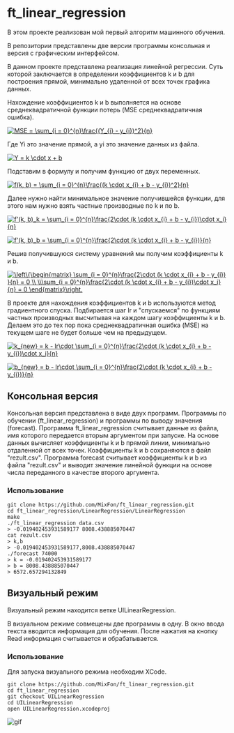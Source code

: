 # ft_linear_regression
В этом проекте реализован мой первый алгоритм машинного обучения. 

В репозитории представлены две версии программы консольная и версия с графическим интерфейсом.

В данном проекте представлена реализация линейной регрессии. Суть которой заключается в определении коэффициентов k и b для построения прямой, минимально удаленной от всех точек графика данных.

Нахождение коэффициентов k и b выполняется на основе среднеквадратичной функции потерь (MSE среднеквадратичная ошибка).

<a href="https://www.codecogs.com/eqnedit.php?latex=MSE&space;=&space;\sum_{i&space;=&space;0}^{n}\frac{(Y_{i}&space;-&space;y_{i})^2}{n}" target="_blank"><img src="https://latex.codecogs.com/gif.latex?MSE&space;=&space;\sum_{i&space;=&space;0}^{n}\frac{(Y_{i}&space;-&space;y_{i})^2}{n}" title="MSE = \sum_{i = 0}^{n}\frac{(Y_{i} - y_{i})^2}{n}" /></a>

Где Yi это значение прямой, а yi это значение данных из файла. 

<a href="https://www.codecogs.com/eqnedit.php?latex=Y&space;=&space;k&space;\cdot&space;x&space;&plus;&space;b" target="_blank"><img src="https://latex.codecogs.com/gif.latex?Y&space;=&space;k&space;\cdot&space;x&space;&plus;&space;b" title="Y = k \cdot x + b" /></a>

Подставим в формулу и получим функцию от двух переменных.

<a href="https://www.codecogs.com/eqnedit.php?latex=f(k,&space;b)&space;=&space;\sum_{i&space;=&space;0}^{n}\frac{(k&space;\cdot&space;x_{i}&space;&plus;&space;b&space;-&space;y_{i})^2}{n}" target="_blank"><img src="https://latex.codecogs.com/gif.latex?f(k,&space;b)&space;=&space;\sum_{i&space;=&space;0}^{n}\frac{(k&space;\cdot&space;x_{i}&space;&plus;&space;b&space;-&space;y_{i})^2}{n}" title="f(k, b) = \sum_{i = 0}^{n}\frac{(k \cdot x_{i} + b - y_{i})^2}{n}" /></a>

Далее нужно найти минимальное значение получившейся функции, для этого нам нужно взять частные производные по k и по b.

<a href="https://www.codecogs.com/eqnedit.php?latex=f'(k,&space;b)_k&space;=&space;\sum_{i&space;=&space;0}^{n}\frac{2\cdot&space;(k&space;\cdot&space;x_{i}&space;&plus;&space;b&space;-&space;y_{i})\cdot&space;x_i}{n}" target="_blank"><img src="https://latex.codecogs.com/gif.latex?f'(k,&space;b)_k&space;=&space;\sum_{i&space;=&space;0}^{n}\frac{2\cdot&space;(k&space;\cdot&space;x_{i}&space;&plus;&space;b&space;-&space;y_{i})\cdot&space;x_i}{n}" title="f'(k, b)_k = \sum_{i = 0}^{n}\frac{2\cdot (k \cdot x_{i} + b - y_{i})\cdot x_i}{n}" /></a>

<a href="https://www.codecogs.com/eqnedit.php?latex=f'(k,&space;b)_b&space;=&space;\sum_{i&space;=&space;0}^{n}\frac{2\cdot&space;(k&space;\cdot&space;x_{i}&space;&plus;&space;b&space;-&space;y_{i})}{n}" target="_blank"><img src="https://latex.codecogs.com/gif.latex?f'(k,&space;b)_b&space;=&space;\sum_{i&space;=&space;0}^{n}\frac{2\cdot&space;(k&space;\cdot&space;x_{i}&space;&plus;&space;b&space;-&space;y_{i})}{n}" title="f'(k, b)_b = \sum_{i = 0}^{n}\frac{2\cdot (k \cdot x_{i} + b - y_{i})}{n}" /></a>

Решив получившуюся систему уравнений мы получим коэффициенты k и b.

<a href="https://www.codecogs.com/eqnedit.php?latex=\dpi{150}&space;\left\{\begin{matrix}&space;\sum_{i&space;=&space;0}^{n}\frac{2\cdot&space;(k&space;\cdot&space;x_{i}&space;&plus;&space;b&space;-&space;y_{i})&space;}{n}&space;=&space;0&space;\\&space;\\\sum_{i&space;=&space;0}^{n}\frac{2\cdot&space;(k&space;\cdot&space;x_{i}&space;&plus;&space;b&space;-&space;y_{i})\cdot&space;x_i}{n}&space;=&space;0&space;\end{matrix}\right." target="_blank"><img src="https://latex.codecogs.com/gif.latex?\dpi{150}&space;\left\{\begin{matrix}&space;\sum_{i&space;=&space;0}^{n}\frac{2\cdot&space;(k&space;\cdot&space;x_{i}&space;&plus;&space;b&space;-&space;y_{i})&space;}{n}&space;=&space;0&space;\\&space;\\\sum_{i&space;=&space;0}^{n}\frac{2\cdot&space;(k&space;\cdot&space;x_{i}&space;&plus;&space;b&space;-&space;y_{i})\cdot&space;x_i}{n}&space;=&space;0&space;\end{matrix}\right." title="\left\{\begin{matrix} \sum_{i = 0}^{n}\frac{2\cdot (k \cdot x_{i} + b - y_{i}) }{n} = 0 \\ \\\sum_{i = 0}^{n}\frac{2\cdot (k \cdot x_{i} + b - y_{i})\cdot x_i}{n} = 0 \end{matrix}\right." /></a>

В проекте для нахождения коэффициентов k и b используются метод градиентного спуска. Подбирается шаг lr и "спускаемся" по функциям частных производных высчитывая на каждом шагу коэффициенты k и b. Делаем это до тех пор пока среднеквадратичная ошибка (MSE) на текущем шаге не будет больше чем на предыдущем.

<a href="https://www.codecogs.com/eqnedit.php?latex=k_{new}&space;=&space;k&space;-&space;lr\cdot&space;\sum_{i&space;=&space;0}^{n}\frac{2\cdot&space;(k&space;\cdot&space;x_{i}&space;&plus;&space;b&space;-&space;y_{i})\cdot&space;x_i}{n}" target="_blank"><img src="https://latex.codecogs.com/gif.latex?k_{new}&space;=&space;k&space;-&space;lr\cdot&space;\sum_{i&space;=&space;0}^{n}\frac{2\cdot&space;(k&space;\cdot&space;x_{i}&space;&plus;&space;b&space;-&space;y_{i})\cdot&space;x_i}{n}" title="k_{new} = k - lr\cdot \sum_{i = 0}^{n}\frac{2\cdot (k \cdot x_{i} + b - y_{i})\cdot x_i}{n}" /></a>

<a href="https://www.codecogs.com/eqnedit.php?latex=b_{new}&space;=&space;b&space;-&space;lr\cdot&space;\sum_{i&space;=&space;0}^{n}\frac{2\cdot&space;(k&space;\cdot&space;x_{i}&space;&plus;&space;b&space;-&space;y_{i})}{n}" target="_blank"><img src="https://latex.codecogs.com/gif.latex?b_{new}&space;=&space;b&space;-&space;lr\cdot&space;\sum_{i&space;=&space;0}^{n}\frac{2\cdot&space;(k&space;\cdot&space;x_{i}&space;&plus;&space;b&space;-&space;y_{i})}{n}" title="b_{new} = b - lr\cdot \sum_{i = 0}^{n}\frac{2\cdot (k \cdot x_{i} + b - y_{i})}{n}" /></a>

## Консольная версия
Консольная версия представлена в виде двух программ. Программы по обучении (ft_linear_regression) и программы по выводу значения (forecast). Программа ft_linear_regression считывает данные из файла, имя которого передается вторым аргументом при запуске. На основе данных вычисляет коэффициенты k и b прямой линии, минимально отдаленной от всех точек. Коэффициенты k и b сохраняются в файл "rezult.csv". Программа forecast считывает коэффициенты k и b из файла "rezult.csv" и выводит значение линейной функции на основе числа переданного в качестве второго аргумента.

### Использование

    git clone https://github.com/MixFon/ft_linear_regression.git
    cd ft_linear_regression/LinearRegression/LinearRegression
    make
    ./ft_linear_regression data.csv
    > -0.019402453931589177 8008.438885070447
    cat rezult.csv
    > k,b
    > -0.019402453931589177,8008.438885070447
    ./forecast 74000
    > k = -0.019402453931589177
    > b = 8008.438885070447
    > 6572.657294132849


## Визуальный режим

Визуальный режим находится ветке UILinearRegression.

В визуальном режиме совмещены две программы в одну. В окно ввода текста вводится информация для обучения. После нажатия на кнопку Read информация считывается и обрабатывается.

### Использование

Для запуска визуального режима необходим XCode.

    git clone https://github.com/MixFon/ft_linear_regression.git
    cd ft_linear_regression
    git checkout UILinearRegression
    cd UILinearRegression
    open UILinearRegression.xcodeproj

![gif](https://github.com/MixFon/ft_linear_regression/blob/master/images/Screen_Recording.gif)
